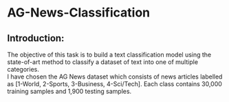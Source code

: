 # AG-News-Classification

## Introduction:
The objective of this task is to build a text classification model using the state-of-art method to classify a dataset of text into one of multiple categories.  
I have chosen the AG News dataset which consists of news articles labelled as [1-World, 2-Sports, 3-Business, 4-Sci/Tech].
Each class contains 30,000 training samples and 1,900 testing samples. 
